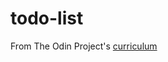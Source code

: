 # todo-list
From The Odin Project's [curriculum](https://www.theodinproject.com/courses/javascript/lessons/todo-list)
